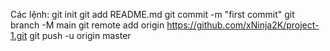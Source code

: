 Các lệnh: 
 git init
 git add README.md
 git commit -m "first commit"
 git branch -M main
 git remote add origin https://github.com/xNinja2K/project-1.git
 git push -u origin master
